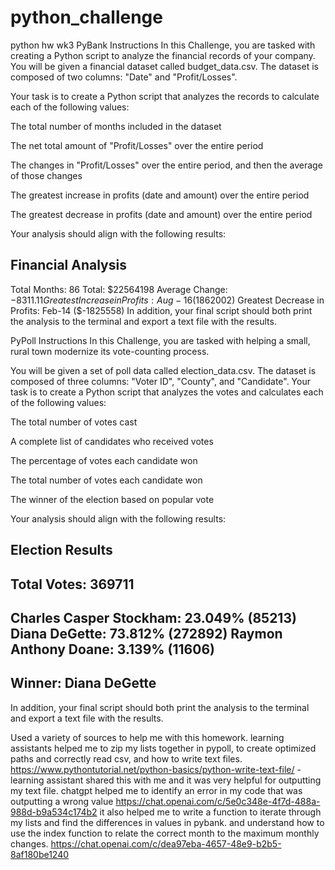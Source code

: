 # python_challenge
python hw wk3
PyBank Instructions
In this Challenge, you are tasked with creating a Python script to analyze the financial records of your company. You will be given a financial dataset called budget_data.csv. The dataset is composed of two columns: "Date" and "Profit/Losses".

Your task is to create a Python script that analyzes the records to calculate each of the following values:

The total number of months included in the dataset

The net total amount of "Profit/Losses" over the entire period

The changes in "Profit/Losses" over the entire period, and then the average of those changes

The greatest increase in profits (date and amount) over the entire period

The greatest decrease in profits (date and amount) over the entire period

Your analysis should align with the following results:

Financial Analysis
----------------------------
Total Months: 86
Total: $22564198
Average Change: $-8311.11
Greatest Increase in Profits: Aug-16 ($1862002)
Greatest Decrease in Profits: Feb-14 ($-1825558)
In addition, your final script should both print the analysis to the terminal and export a text file with the results.

PyPoll Instructions
In this Challenge, you are tasked with helping a small, rural town modernize its vote-counting process.

You will be given a set of poll data called election_data.csv. The dataset is composed of three columns: "Voter ID", "County", and "Candidate". Your task is to create a Python script that analyzes the votes and calculates each of the following values:

The total number of votes cast

A complete list of candidates who received votes

The percentage of votes each candidate won

The total number of votes each candidate won

The winner of the election based on popular vote

Your analysis should align with the following results:

Election Results
-------------------------
Total Votes: 369711
-------------------------
Charles Casper Stockham: 23.049% (85213)
Diana DeGette: 73.812% (272892)
Raymon Anthony Doane: 3.139% (11606)
-------------------------
Winner: Diana DeGette
-------------------------
In addition, your final script should both print the analysis to the terminal and export a text file with the results.

Used a variety of sources to help me with this homework. learning assistants helped me to zip my lists together in pypoll, to create optimized paths and correctly read csv, and how to write text files. 
https://www.pythontutorial.net/python-basics/python-write-text-file/ - learning assistant shared this with me and it was very helpful for outputting my text file. 
chatgpt helped me to identify an error in my code that was outputting a wrong value 
https://chat.openai.com/c/5e0c348e-4f7d-488a-988d-b9a534c174b2
it also helped me to write a function to iterate through my lists and find the differences in values in pybank. and understand how to use the index function to relate the correct month to the maximum monthly changes. 
https://chat.openai.com/c/dea97eba-4657-48e9-b2b5-8af180be1240
